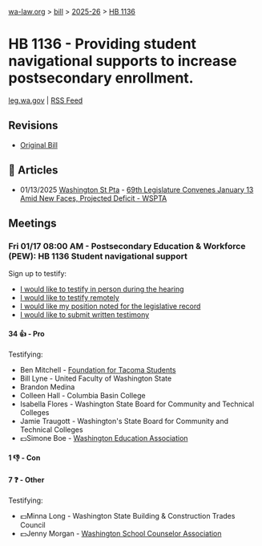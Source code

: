 [wa-law.org](/) > [bill](/bill/) > [2025-26](/bill/2025-26/) > [HB 1136](/bill/2025-26/hb/1136/)

# HB 1136 - Providing student navigational supports to increase postsecondary enrollment.
[leg.wa.gov](https://app.leg.wa.gov/billsummary?BillNumber=1136&Year=2025&Initiative=false) | [RSS Feed](./rss.xml)

## Revisions
* [Original Bill](1/)

## 📰 Articles
* 01/13/2025 [Washington St Pta](/org/washington_st_pta/) - [69th Legislature Convenes January 13 Amid New Faces, Projected Deficit - WSPTA](https://www.wastatepta.org/69th-legislature-convenes-january-13-amid-new-faces-projected-deficit/#:~:text=HB%201136)

## Meetings
### Fri 01/17 08:00 AM - Postsecondary Education & Workforce (PEW): HB 1136 Student navigational support
Sign up to testify:
* [I would like to testify in person during the hearing](https://app.leg.wa.gov/csi/Testifier/Add?chamber=House&mId=32387&aId=161137&caId=24680&tId=1)
* [I would like to testify remotely](https://app.leg.wa.gov/csi/Testifier/Add?chamber=House&mId=32387&aId=161137&caId=24680&tId=2)
* [I would like my position noted for the legislative record](https://app.leg.wa.gov/csi/Testifier/Add?chamber=House&mId=32387&aId=161137&caId=24680&tId=3)
* [I would like to submit written testimony](https://app.leg.wa.gov/csi/Testifier/Add?chamber=House&mId=32387&aId=161137&caId=24680&tId=4)

#### 34 👍 - Pro
Testifying:
* Ben Mitchell - [Foundation for Tacoma Students](/org/foundation_for_tacoma_students/)
* Bill Lyne - United Faculty of Washington State
* Brandon Medina
* Colleen Hall - Columbia Basin College
* Isabella Flores - Washington State Board for Community and Technical Colleges
* Jamie Traugott - Washington's State Board for Community and Technical Colleges
* 💵Simone Boe - [Washington Education Association](/org/washington_education_association/)

#### 1 👎 - Con

#### 7 ❓ - Other
Testifying:
* 💵Minna Long - Washington State Building & Construction Trades Council
* 💵Jenny Morgan - [Washington School Counselor Association](/org/washington_school_counselor_association/)
